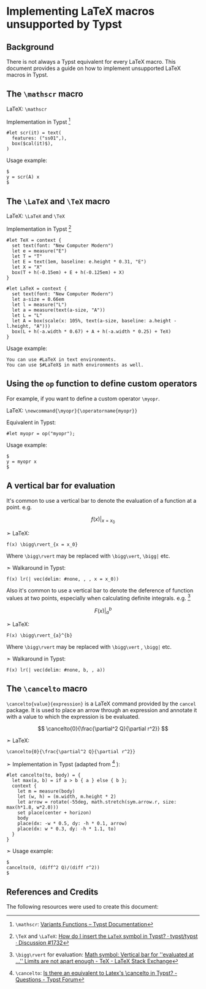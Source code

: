 # Implementing LaTeX macros unsupported by Typst

## Background

There is not always a Typst equivalent for every LaTeX macro. This document provides a guide on how to implement unsupported LaTeX macros in Typst.

## The `\mathscr` macro

LaTeX: `\mathscr`

Implementation in Typst [^1]

```
#let scr(it) = text(
  features: ("ss01",),
  box($cal(it)$),
)
```

Usage example:

```
$
y = scr(A) x
$
```

## The `\LaTeX` and `\TeX` macro

LaTeX: `\LaTeX` and `\TeX`

Implementation in Typst [^2]

```
#let TeX = context {
  set text(font: "New Computer Modern")
  let e = measure("E")
  let T = "T"
  let E = text(1em, baseline: e.height * 0.31, "E")
  let X = "X"
  box(T + h(-0.15em) + E + h(-0.125em) + X)
}

#let LaTeX = context {
  set text(font: "New Computer Modern")
  let a-size = 0.66em
  let l = measure("L")
  let a = measure(text(a-size, "A"))
  let L = "L"
  let A = box(scale(x: 105%, text(a-size, baseline: a.height - l.height, "A")))
  box(L + h(-a.width * 0.67) + A + h(-a.width * 0.25) + TeX)
}
```

Usage example:

```
You can use #LaTeX in text environments.
You can use $#LaTeX$ in math environments as well.
```

## Using the `op` function to define custom operators

For example, if you want to define a custom operator `\myopr`.

LaTeX: `\newcommand{\myopr}{\operatorname{myopr}}`

Equivalent in Typst:

```
#let myopr = op("myopr");
```

Usage example:

```
$
y = myopr x
$
```

## A vertical bar for evaluation

It's common to use a vertical bar to denote the evaluation of a function at a point. e.g.

$$
f(x) \bigg\rvert_{x = x_0}
$$

➣ LaTeX:

```
f(x) \bigg\rvert_{x = x_0}
```

Where `\bigg\rvert` may be replaced with `\bigg\vert`, `\bigg|` etc.

➣ Walkaround in Typst:

```
f(x) lr(| vec(delim: #none, , , x = x_0))
```

Also it's common to use a vertical bar to denote the deference of function values at two points, especially when calculating definite integrals. e.g. [^3]

$$
F(x) \bigg\rvert_{a}^{b}
$$

➣ LaTeX:

```
F(x) \bigg\rvert_{a}^{b}
```

Where `\bigg\rvert` may be replaced with `\bigg\vert` , `\bigg|` etc.


➣ Walkaround in Typst:

```
F(x) lr(| vec(delim: #none, b, , a))
```

## The `\cancelto` macro

`\cancelto{value}{expression}` is a LaTeX command provided by the `cancel` package. It is used to place an arrow through an expression and annotate it with a value to which the expression is be evaluated.

$$
\cancelto{0}{\frac{\partial^2 Q}{\partial r^2}}
$$

➣ LaTeX:

```
\cancelto{0}{\frac{\partial^2 Q}{\partial r^2}}
```

➣ Implementation in Typst (adapted from [^4] ):

```
#let cancelto(to, body) = {
  let max(a, b) = if a > b { a } else { b };
  context {
    let m = measure(body)
    let (w, h) = (m.width, m.height * 2)
    let arrow = rotate(-55deg, math.stretch(sym.arrow.r, size: max(h*1.8, w*2.0)))
    set place(center + horizon)
    body
    place(dx: -w * 0.5, dy: -h * 0.1, arrow)
    place(dx: w * 0.3, dy: -h * 1.1, to)
  }
}
```

➣ Usage example:

```
$
cancelto(0, (diff^2 Q)/(diff r^2))
$
```

## References and Credits

The following resources were used to create this document:

[^1]: `\mathscr`: [Variants Functions – Typst Documentation](https://typst.app/docs/reference/math/variants#functions-cal)

[^2]: `\TeX` and `\LaTeX`: [How do I insert the `LaTeX` symbol in Typst? · typst/typst · Discussion #1732](https://github.com/typst/typst/discussions/1732#discussioncomment-6566999)

[^3]: `\bigg\rvert` for evaluation: [Math symbol: Vertical bar for ''evaluated at …'' Limits are not apart enough - TeX - LaTeX Stack Exchange](https://tex.stackexchange.com/questions/552807/math-symbol-vertical-bar-for-evaluated-at-limits-are-not-apart-enough)

[^4]: `\cancelto`: [Is there an equivalent to Latex's \cancelto in Typst? - Questions - Typst Forum](https://forum.typst.app/t/is-there-an-equivalent-to-latexs-cancelto-in-typst/536)